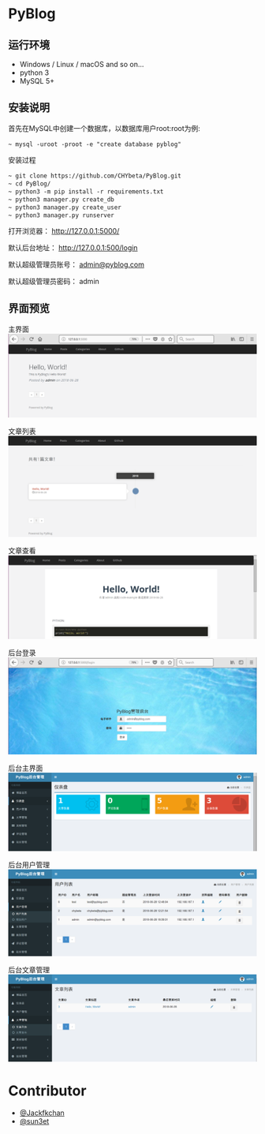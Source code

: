# PyBlog
## 运行环境
+ Windows / Linux / macOS and so on...
+ python 3
+ MySQL 5+

## 安装说明
首先在MySQL中创建一个数据库，以数据库用户root:root为例:
```
~ mysql -uroot -proot -e "create database pyblog"
```

安装过程
```
~ git clone https://github.com/CHYbeta/PyBlog.git
~ cd PyBlog/
~ python3 -m pip install -r requirements.txt
~ python3 manager.py create_db
~ python3 manager.py create_user
~ python3 manager.py runserver
```

打开浏览器： http://127.0.0.1:5000/ 

默认后台地址： http://127.0.0.1:500/login

默认超级管理员账号： admin@pyblog.com

默认超级管理员密码： admin

## 界面预览
主界面
![](preview_pic/index.png)

文章列表
![](preview_pic/posts.png)

文章查看
![](preview_pic/postview.png)

后台登录
![](preview_pic/login.png)

后台主界面
![](preview_pic/admin_index.png)

后台用户管理
![](preview_pic/user_list.png)

后台文章管理
![](preview_pic/post_list.png)

# Contributor
+ [@Jackfkchan](https://github.com/Jackfkchan)
+ [@sun3et](https://github.com/initlisk)